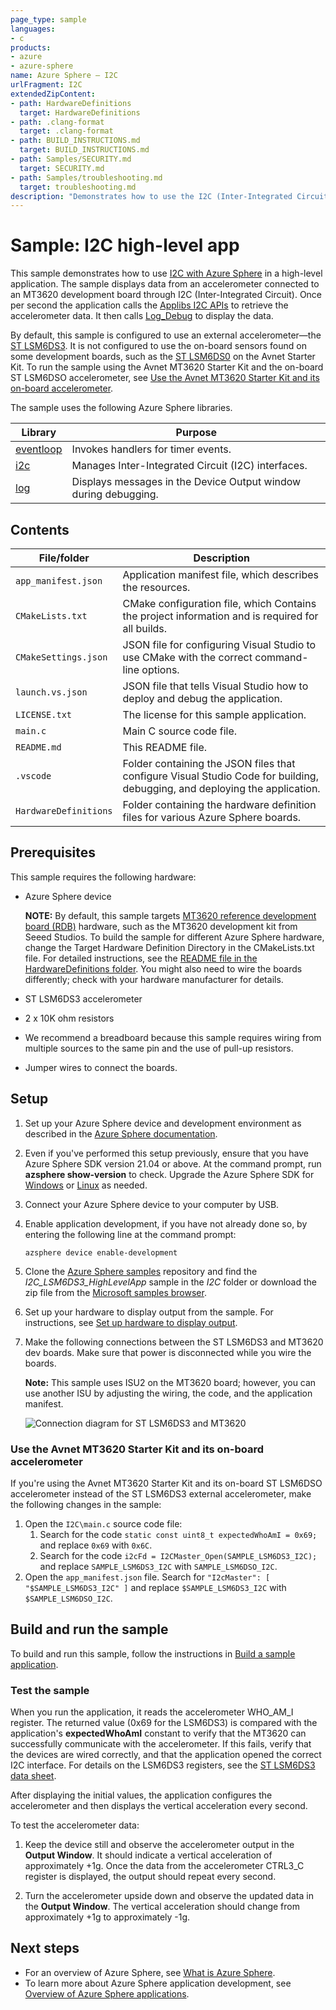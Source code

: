 ```yaml
---
page_type: sample
languages:
- c
products:
- azure
- azure-sphere
name: Azure Sphere – I2C
urlFragment: I2C
extendedZipContent:
- path: HardwareDefinitions
  target: HardwareDefinitions
- path: .clang-format
  target: .clang-format
- path: BUILD_INSTRUCTIONS.md
  target: BUILD_INSTRUCTIONS.md
- path: Samples/SECURITY.md
  target: SECURITY.md
- path: Samples/troubleshooting.md
  target: troubleshooting.md
description: "Demonstrates how to use the I2C (Inter-Integrated Circuit) interface with Azure Sphere in a high-level application."
---
```


# Sample: I2C high-level app

This sample demonstrates how to use [I2C with Azure Sphere](https://docs.microsoft.com/azure-sphere/app-development/i2c) in a high-level application. The sample displays data from an accelerometer connected to an MT3620 development board through I2C (Inter-Integrated Circuit). Once per second the application calls the [Applibs I2C APIs](https://docs.microsoft.com/azure-sphere/reference/applibs-reference/applibs-i2c/i2c-overview) to retrieve the accelerometer data. It then calls [Log_Debug](https://docs.microsoft.com/azure-sphere/reference/applibs-reference/applibs-log/function-log-debug) to display the data.

By default, this sample is configured to use an external accelerometer—the [ST LSM6DS3](https://www.st.com/en/mems-and-sensors/lsm6ds3.html). It is not configured to use the on-board sensors found on some development boards, such as the [ST LSM6DS0](https://www.st.com/resource/en/datasheet/LSM6DSO.pdf) on the Avnet Starter Kit. To run the sample using the Avnet MT3620 Starter Kit and the on-board ST LSM6DSO accelerometer, see [Use the Avnet MT3620 Starter Kit and its on-board accelerometer](#use-the-avnet-mt3620-starter-kit-and-its-on-board-accelerometer).

The sample uses the following Azure Sphere libraries.

| Library | Purpose |
|---------|---------|
| [eventloop](https://docs.microsoft.com/azure-sphere/reference/applibs-reference/applibs-eventloop/eventloop-overview) | Invokes handlers for timer events. |
| [i2c](https://docs.microsoft.com/azure-sphere/reference/applibs-reference/applibs-i2c/i2c-overview) | Manages Inter-Integrated Circuit (I2C) interfaces. |
| [log](https://docs.microsoft.com/azure-sphere/reference/applibs-reference/applibs-log/log-overview) | Displays messages in the Device Output window during debugging. |

## Contents

| File/folder           | Description |
|-----------------------|-------------|
| `app_manifest.json`   | Application manifest file, which describes the resources. |
| `CMakeLists.txt`      | CMake configuration file, which Contains the project information and is required for all builds. |
| `CMakeSettings.json`  | JSON file for configuring Visual Studio to use CMake with the correct command-line options. |
| `launch.vs.json`      | JSON file that tells Visual Studio how to deploy and debug the application. |
| `LICENSE.txt`         | The license for this sample application. |
| `main.c`              | Main C source code file. |
| `README.md`           | This README file. |
| `.vscode`             | Folder containing the JSON files that configure Visual Studio Code for building, debugging, and deploying the application. |
| `HardwareDefinitions` | Folder containing the hardware definition files for various Azure Sphere boards. |

## Prerequisites

This sample requires the following hardware:

- Azure Sphere device

   **NOTE:** By default, this sample targets [MT3620 reference development board (RDB)](https://docs.microsoft.com/azure-sphere/hardware/mt3620-reference-board-design) hardware, such as the MT3620 development kit from Seeed Studios. To build the sample for different Azure Sphere hardware, change the Target Hardware Definition Directory in the CMakeLists.txt file. For detailed instructions, see the [README file in the HardwareDefinitions folder](../../../HardwareDefinitions/README.md). You might also need to wire the boards differently; check with your hardware manufacturer for details.

- ST LSM6DS3 accelerometer
- 2 x 10K ohm resistors
- We recommend a breadboard because this sample requires wiring from multiple sources to the same pin and the use of pull-up resistors.
- Jumper wires to connect the boards.

## Setup

1. Set up your Azure Sphere device and development environment as described in the [Azure Sphere documentation](https://docs.microsoft.com/azure-sphere/install/overview).
1. Even if you've performed this setup previously, ensure that you have Azure Sphere SDK version 21.04 or above. At the command prompt, run **azsphere show-version** to check. Upgrade the Azure Sphere SDK for [Windows](https://docs.microsoft.com/azure-sphere/install/install-sdk) or [Linux](https://docs.microsoft.com/azure-sphere/install/install-sdk-linux) as needed.
1. Connect your Azure Sphere device to your computer by USB.
1. Enable application development, if you have not already done so, by entering the following line at the command prompt:

   `azsphere device enable-development`

1. Clone the [Azure Sphere samples](https://github.com/Azure/azure-sphere-samples) repository and find the *I2C_LSM6DS3_HighLevelApp* sample in the *I2C* folder or download the zip file from the [Microsoft samples browser](https://docs.microsoft.com/samples/azure/azure-sphere-samples/i2c/).
1. Set up your hardware to display output from the sample. For instructions, see [Set up hardware to display output](https://docs.microsoft.com/azure-sphere/install/qs-multicore-dev#set-up-hardware-to-display-output).
1. Make the following connections between the ST LSM6DS3 and MT3620 dev boards. Make sure that power is disconnected while you wire the boards.

    **Note:** This sample uses ISU2 on the MT3620 board; however, you can use another ISU by adjusting the wiring, the code, and the application manifest.

    ![Connection diagram for ST LSM6DS3 and MT3620](./media/i2cwiring.png)

### Use the Avnet MT3620 Starter Kit and its on-board accelerometer

If you're using the Avnet MT3620 Starter Kit and its on-board ST LSM6DSO accelerometer instead of the ST LSM6DS3 external accelerometer, make the following changes in the sample:

1. Open the `I2C\main.c` source code file:
    1. Search for the code `static const uint8_t expectedWhoAmI = 0x69;` and replace `0x69` with `0x6C`.
    1. Search for the code `i2cFd = I2CMaster_Open(SAMPLE_LSM6DS3_I2C);` and replace `SAMPLE_LSM6DS3_I2C` with `SAMPLE_LSM6DSO_I2C`.
1. Open the `app_manifest.json` file. Search for `"I2cMaster": [ "$SAMPLE_LSM6DS3_I2C" ]` and replace `$SAMPLE_LSM6DS3_I2C` with `$SAMPLE_LSM6DSO_I2C`.

## Build and run the sample

To build and run this sample, follow the instructions in [Build a sample application](../../../BUILD_INSTRUCTIONS.md).

### Test the sample

When you run the application, it reads the accelerometer WHO_AM_I register. The returned value (0x69 for the LSM6DS3) is compared with the application's **expectedWhoAmI** constant to verify that the MT3620 can successfully communicate with the accelerometer. If this fails, verify that the devices are wired correctly, and that the application opened the correct I2C interface. For details on the LSM6DS3 registers, see the [ST LSM6DS3 data sheet](https://www.st.com/resource/en/datasheet/lsm6ds3.pdf).

After displaying the initial values, the application configures the accelerometer and then displays the vertical acceleration every second.

To test the accelerometer data:

1. Keep the device still and observe the accelerometer output in the **Output Window**. It should indicate a vertical acceleration of approximately +1g. Once the data from the accelerometer CTRL3_C register is displayed, the output should repeat every second.

1. Turn the accelerometer upside down and observe the updated data in the **Output Window**. The vertical acceleration should change from approximately +1g to approximately -1g.

## Next steps

- For an overview of Azure Sphere, see [What is Azure Sphere](https://docs.microsoft.com/azure-sphere/product-overview/what-is-azure-sphere).
- To learn more about Azure Sphere application development, see [Overview of Azure Sphere applications](https://docs.microsoft.com/azure-sphere/app-development/applications-overview).
